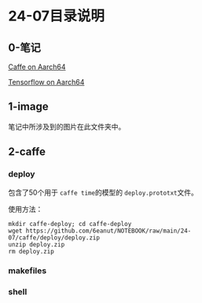 # 24-07目录说明

## 0-笔记

[Caffe on Aarch64](caffe-aarch64.md)

[Tensorflow on Aarch64](tensorflow-aarch64.md)

## 1-image

笔记中所涉及到的图片在此文件夹中。

## 2-caffe

### deploy

包含了50个用于 `caffe time`的模型的 `deploy.prototxt`文件。

使用方法：

```
mkdir caffe-deploy; cd caffe-deploy
wget https://github.com/6eanut/NOTEBOOK/raw/main/24-07/caffe/deploy/deploy.zip
unzip deploy.zip
rm deploy.zip

```

### makefiles

### shell
